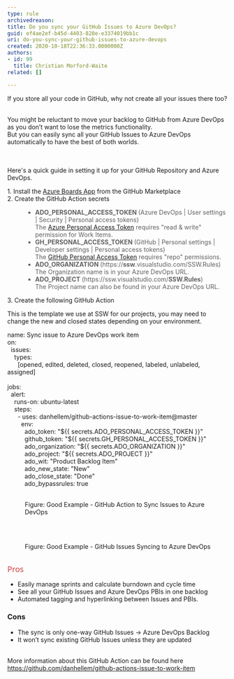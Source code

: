 ```yaml
---
type: rule
archivedreason: 
title: Do you sync your GitHub Issues to Azure DevOps?
guid: ef4ae2ef-b45d-4403-820e-e3374019bb1c
uri: do-you-sync-your-github-issues-to-azure-devops
created: 2020-10-18T22:36:33.0000000Z
authors:
- id: 99
  title: Christian Morford-Waite
related: []

---
```



​If you store all your code in GitHub, why not create all your issues there too?<div><br>You might be reluctant to move your backlog to GitHub from Azure DevOps as you don’t want to lose the metrics functionality.&#160;</div><div>But you can easily sync all your GitHub Issues to Azure DevOps automatically to have the best of both worlds.<br></div>
<br><excerpt class='endintro'></excerpt><br>
<p>Here's a quick guide in setting it up for your GitHub Repository and Azure DevOps.​<br></p><p>1. Install the <a href="https&#58;//github.com/marketplace/azure-boards">Azure Boards App</a> from the GitHub Marketplace<br>2. Create the GitHub Action secrets<br></p><blockquote style="margin&#58;0px 0px 0px 40px;border&#58;none;padding&#58;0px;"><ul><li><strong>​​ADO_PERSONAL_ACCESS_TOKEN </strong>(Azure DevOps | User settings | Security | Personal access tokens)<br>The <a href="https&#58;//docs.microsoft.com/en-us/azure/devops/organizations/accounts/use-personal-access-tokens-to-authenticate">Azure Personal Access Token</a> requires&#160;&quot;read &amp; write&quot; permission for Work Items.<br></li><li><strong>GH_PERSONAL_ACCESS_TOKEN </strong>(GitHub | Personal settings | Developer settings | Personal access tokens)<br>The <a href="https&#58;//help.github.com/en/enterprise/2.17/user/github/authenticating-to-github/creating-a-personal-access-token-for-the-command-line">GitHub Personal Access Token​</a> requires&#160;&quot;repo&quot; permissions.<br></li><li><strong>ADO_ORGANIZATION </strong>(https&#58;//<strong>ssw</strong>.visualstudio.com/SSW.Rules)<br>The Organization name is in your Azure DevOps URL.<br></li><li><strong>ADO_PROJECT </strong>(https&#58;//ssw.visualstudio.com/<strong>SSW.Rules</strong>)<br>​The Project name can also be found in your Azure DevOps URL.<br></li></ul></blockquote><p>3.&#160;Create the following&#160;GitHub Action​<br></p><p>This is the template we use at SSW for our projects, you may need to change the new and closed states depending on your environment.<br></p><p class="ssw15-rteElement-CodeArea">​​​name&#58; Sync issue to Azure DevOps work item<br>on&#58;<br>&#160; issues&#58;<br>&#160; &#160; types&#58;<br>&#160; &#160; &#160; [opened, edited, deleted, closed, reopened, labeled, unlabeled, assigned]<br><br>jobs&#58;<br>&#160; alert&#58;<br>&#160; &#160; runs-on&#58; ubuntu-latest<br>&#160; &#160; steps&#58;<br>&#160; &#160; &#160; - uses&#58; danhellem/github-actions-issue-to-work-item@master<br>&#160; &#160; &#160; &#160; env&#58;<br>&#160; &#160; &#160; &#160; &#160; ado_token&#58; &quot;$&#123;&#123; secrets.ADO_PERSONAL_ACCESS_TOKEN &#125;&#125;&quot;<br>&#160; &#160; &#160; &#160; &#160; github_token&#58; &quot;$&#123;&#123; secrets.GH_PERSONAL_ACCESS_TOKEN &#125;&#125;&quot;<br>&#160; &#160; &#160; &#160; &#160; ado_organization&#58; &quot;$&#123;&#123; secrets.ADO_ORGANIZATION &#125;&#125;&quot;<br>&#160; &#160; &#160; &#160; &#160; ado_project&#58; &quot;$&#123;&#123; secrets.ADO_PROJECT &#125;&#125;&quot;<br>&#160; &#160; &#160; &#160; &#160; ado_wit&#58; &quot;Product Backlog Item&quot;<br>&#160; &#160; &#160; &#160; &#160; ado_new_state&#58; &quot;New&quot;<br>&#160; &#160; &#160; &#160; &#160; ado_close_state&#58; &quot;Done&quot;<br>&#160; &#160; &#160; &#160; &#160; ado_bypassrules&#58; true<br><br></p><dd class="ssw15-rteElement-FigureGood">Figure&#58; Good Example - GitHub Action​​ to Sync Issues to Azure DevOps<br></dd><dl class="ssw15-rteElement-ImageArea"><br><img src="/PublishingImages/GitHub-Issues-Syncing-to-AzDevOps.png" alt="" style="margin&#58;5px;" />​&#160;​<br></dl><dd class="ssw15-rteElement-FigureGood">Figure&#58; Good Example - GitHub Issues Syncing to Azure DevOps<br></dd>​​<br><p class="ssw15-rteElement-P">​<span style="color&#58;#cc4141;font-family&#58;&quot;segoe ui&quot;, &quot;trebuchet ms&quot;, tahoma, arial, verdana, sans-serif;font-size&#58;18px;">Pros</span><span style="color&#58;#cc4141;font-family&#58;&quot;segoe ui&quot;, &quot;trebuchet ms&quot;, tahoma, arial, verdana, sans-serif;font-size&#58;18px;">​</span></p><ul><li>​Easily manage sprints and calculate burndown and cycle time<br></li><li>See all your GitHub Issues and Azure DevOps PBIs in one backlog<br></li><li>Automated tagging and hyperlinking&#160;between Issues and PBIs.<br></li></ul><h3 class="ssw15-rteElement-H3">Cons<br></h3><ul><li>The sync is only one-way GitHub Issues -&gt; Azure DevOps Backlog<br></li><li>​It won’t sync existing GitHub Issues unless they are updated<br></li></ul>&#160;<br>More information about this GitHub Action can be found here <a href="https&#58;//github.com/danhellem/github-actions-issue-to-work-item">https&#58;//github.com/danhellem/github-actions-issue-to-work-item</a><br><br><p></p>



